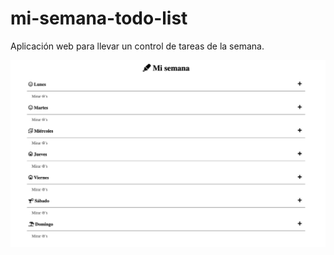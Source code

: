 # mi-semana-todo-list
Aplicación web para llevar un control de tareas de la semana.

![Captura de pantalla](./img/screenshot.png)